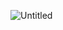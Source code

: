 ![Untitled](https://github.com/DiakoHasani/8Puzzle/assets/52323186/2a3c4416-284e-4699-af88-dc3d3b3caa5a)
